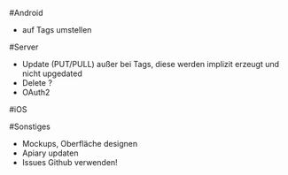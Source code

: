 #Android
 - auf Tags umstellen
 
#Server
 - Update (PUT/PULL) außer bei Tags, diese werden implizit erzeugt und nicht upgedated
 - Delete ?
 - OAuth2

#iOS

#Sonstiges
 - Mockups, Oberfläche designen
 - Apiary updaten
 - Issues Github verwenden!
